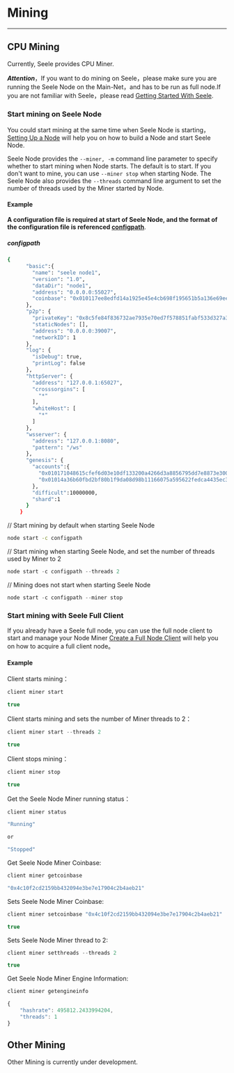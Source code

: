 # Mining
***

## CPU Mining

Currently, Seele provides CPU Miner.

***Attention***，If you want to do mining on Seele，please make sure you are running the Seele Node on the Main-Net，and has to be run as full node.If you are not familiar with Seele，please read [Getting Started With Seele](Getting-Started-With-Seele.html).

### Start mining on Seele Node

You could start mining at the same time when Seele Node is starting，[Setting Up a Node](Getting-Started-With-Seele.html#setting-up-a-node) will help you on how to build a Node and start Seele Node.

Seele Node provides the `--miner, -m` command line parameter to specify whether to start mining when Node starts. The default is to start. If you don't want to mine, you can use `--miner stop` when starting Node. The Seele Node also provides the `--threads` command line argument to set the number of threads used by the Miner started by Node.

#### Example

<b>A configuration file is required at start of Seele Node, and the format of the configuration file is referenced [configpath](#configpath)</b>.

##### configpath
```sh
{
	  "basic":{
	    "name": "seele node1",
	    "version": "1.0",
	    "dataDir": "node1",
	    "address": "0.0.0.0:55027",
	    "coinbase": "0x010117ee8edfd14a1925e45e4cb698f195651b5a136e69ee9b394b7e8166cb1f"
	  },
	  "p2p": {
	    "privateKey": "0x8c5fe84f836732ae7935e70ed7f578851fabf533d327a36b4e9fc49b455aa721",
	    "staticNodes": [],
	    "address": "0.0.0.0:39007",
	    "networkID": 1
	  },
	  "log": {
	    "isDebug": true,
	    "printLog": false
	  },
	  "httpServer": {
	    "address": "127.0.0.1:65027",
	    "crosssorgins": [
	      "*"
	    ],
	    "whiteHost": [
	      "*"
	    ]
	  },
	  "wsserver": {
	    "address": "127.0.0.1:8080",
	    "pattern": "/ws"
	  },
	  "genesis": {
	    "accounts":{
	      "0x010171048615cfef6d03e10df133200a4266d3a8856795dd7e8873e300ecfbe4":100,
	      "0x01014a36b60fbd2bf80b1f9da08d98b11166075a595622fedca4435ec35533e0":200
	    },
	    "difficult":10000000,
	    "shard":1
	  }
	}
```

// Start mining by default when starting Seele Node</br>

```sh
node start -c configpath
``` 

// Start mining when starting Seele Node, and set the number of threads used by Miner to 2

```js
node start -c configpath --threads 2
```

// Mining does not start when starting Seele Node

```js
node start -c configpath --miner stop
```

### Start mining with Seele Full Client

If you already have a Seele full node, you can use the full node client to start and manage your Node Miner [Create a Full Node Client](Getting-Started-With-Seele.html#create-a-full-node-client) will help you on how to acquire a full client node。

#### Example

Client starts mining：

```js
client miner start

true
```

Client starts mining and sets the number of Miner threads to 2：

```js
client miner start --threads 2

true
```

Client stops mining：

```js
client miner stop

true
```

Get the Seele Node Miner running status：

```js
client miner status

"Running"

or

"Stopped"
```

Get Seele Node Miner Coinbase:

```js
client miner getcoinbase

"0x4c10f2cd2159bb432094e3be7e17904c2b4aeb21"
```

Sets Seele Node Miner Coinbase:

```js
client miner setcoinbase "0x4c10f2cd2159bb432094e3be7e17904c2b4aeb21"

true
```

Sets Seele Node Miner thread to 2:

```js
client miner setthreads --threads 2

true
```

Get Seele Node Miner Engine Information:

```js
client miner getengineinfo

{
	"hashrate": 495812.2433994204,
	"threads": 1
}
```

## Other Mining

Other Mining is currently under development.
